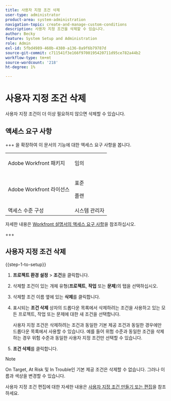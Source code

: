 ```yaml
---
title: 사용자 지정 조건 삭제
user-type: administrator
product-area: system-administration
navigation-topic: create-and-manage-custom-conditions
description: 사용자 지정 조건을 삭제할 수 있습니다.
author: Becky
feature: System Setup and Administration
role: Admin
exl-id: 5fbd4989-460b-4380-a136-8a9f6b79787d
source-git-commit: c711541f3e166f9700195420711d95ce782a44b2
workflow-type: tm+mt
source-wordcount: '218'
ht-degree: 1%

---
```


# 사용자 지정 조건 삭제

사용자 지정 조건이 더 이상 필요하지 않으면 삭제할 수 있습니다.

## 액세스 요구 사항

+++ 을 확장하여 이 문서의 기능에 대한 액세스 요구 사항을 봅니다.

<table style="table-layout:auto"> 
 <col> 
 <col> 
 <tbody> 
  <tr> 
   <td>Adobe Workfront 패키지</td> 
   <td><p>임의</p></td> 
  </tr> 
  <tr> 
   <td>Adobe Workfront 라이선스</td> 
   <td><p>표준</p>
       <p>플랜</p></td>
  </tr> 
  <tr> 
   <td>액세스 수준 구성</td> 
   <td>시스템 관리자</td> 
  </tr> 
 </tbody> 
</table>

자세한 내용은 [Workfront 설명서의 액세스 요구 사항](/help/quicksilver/administration-and-setup/add-users/access-levels-and-object-permissions/access-level-requirements-in-documentation.md)을 참조하십시오.

+++

## 사용자 지정 조건 삭제

{{step-1-to-setup}}

1. **프로젝트 환경 설정** > **조건**&#x200B;을 클릭합니다.

1. 삭제할 조건이 있는 개체 유형(**프로젝트**, **작업** 또는 **문제**)의 탭을 선택하십시오.

1. 삭제할 조건 이름 옆에 있는 **삭제**&#x200B;를 클릭합니다.
1. 표시되는 **조건 삭제** 상자의 드롭다운 목록에서 삭제하려는 조건을 사용하고 있는 모든 프로젝트, 작업 또는 문제에 대한 새 조건을 선택합니다.

   사용자 지정 조건은 삭제하려는 조건과 동일한 기본 제공 조건과 동일한 경우에만 드롭다운 목록에서 사용할 수 있습니다. 예를 들어 위험 수준과 동일한 조건을 삭제하는 경우 위험 수준과 동일한 사용자 지정 조건만 선택할 수 있습니다.

1. **조건 삭제**&#x200B;를 클릭합니다.

>[!NOTE]
>
>On Target, At Risk 및 In Trouble인 기본 제공 조건은 삭제할 수 없습니다. 그러나 이름과 색상을 변경할 수 있습니다.
>
>사용자 지정 조건 편집에 대한 자세한 내용은 [사용자 지정 조건 만들기 또는 편집](/help/quicksilver/administration-and-setup/customize-workfront/create-manage-custom-conditions/create-edit-custom-conditions.md)을 참조하세요.
